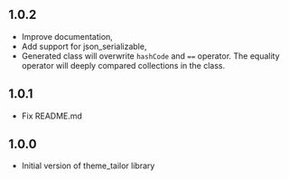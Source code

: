 ## 1.0.2
- Improve documentation,
- Add support for json_serializable,
- Generated class will overwrite `hashCode` and `==` operator. The equality operator will deeply compared collections in the class. 

## 1.0.1
- Fix README.md

## 1.0.0
- Initial version of theme_tailor library
